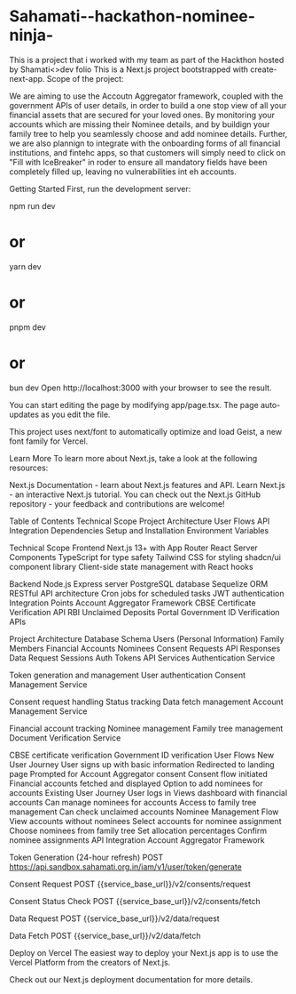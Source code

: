 # Sahamati--hackathon-nominee-ninja-
This is a project that i worked with my team as part of the Hackthon hosted by Shamati&lt;>dev folio
This is a Next.js project bootstrapped with create-next-app. Scope of the project:

We are aiming to use the Accoutn Aggregator framework, coupled with the government APIs of user details, in order to build a one stop view of all your financial assets that are secured for your loved ones. By monitoring your accounts which are missing their Nominee details, and by buildign your family tree to help you seamlessly choose and add nominee details. Further, we are also plannign to integrate with the onboarding forms of all financial institutions, and fintehc apps, so that customers will simply need to click on "Fill with IceBreaker" in roder to ensure all mandatory fields have been completely filled up, leaving no vulnerabilities int eh accounts.

Getting Started
First, run the development server:

npm run dev
# or
yarn dev
# or
pnpm dev
# or
bun dev
Open http://localhost:3000 with your browser to see the result.

You can start editing the page by modifying app/page.tsx. The page auto-updates as you edit the file.

This project uses next/font to automatically optimize and load Geist, a new font family for Vercel.

Learn More
To learn more about Next.js, take a look at the following resources:

Next.js Documentation - learn about Next.js features and API.
Learn Next.js - an interactive Next.js tutorial.
You can check out the Next.js GitHub repository - your feedback and contributions are welcome!

Table of Contents Technical Scope Project Architecture User Flows API Integration Dependencies Setup and Installation Environment Variables

Technical Scope Frontend Next.js 13+ with App Router React Server Components TypeScript for type safety Tailwind CSS for styling shadcn/ui component library Client-side state management with React hooks

Backend Node.js Express server PostgreSQL database Sequelize ORM RESTful API architecture Cron jobs for scheduled tasks JWT authentication Integration Points Account Aggregator Framework CBSE Certificate Verification API RBI Unclaimed Deposits Portal Government ID Verification APIs

Project Architecture Database Schema Users (Personal Information) Family Members Financial Accounts Nominees Consent Requests API Responses Data Request Sessions Auth Tokens API Services Authentication Service

Token generation and management User authentication Consent Management Service

Consent request handling Status tracking Data fetch management Account Management Service

Financial account tracking Nominee management Family tree management Document Verification Service

CBSE certificate verification Government ID verification User Flows New User Journey User signs up with basic information Redirected to landing page Prompted for Account Aggregator consent Consent flow initiated Financial accounts fetched and displayed Option to add nominees for accounts Existing User Journey User logs in Views dashboard with financial accounts Can manage nominees for accounts Access to family tree management Can check unclaimed accounts Nominee Management Flow View accounts without nominees Select accounts for nominee assignment Choose nominees from family tree Set allocation percentages Confirm nominee assignments API Integration Account Aggregator Framework

Token Generation (24-hour refresh) POST https://api.sandbox.sahamati.org.in/iam/v1/user/token/generate

Consent Request POST {{service_base_url}}/v2/consents/request

Consent Status Check POST {{service_base_url}}/v2/consents/fetch

Data Request POST {{service_base_url}}/v2/data/request

Data Fetch POST {{service_base_url}}/v2/data/fetch

Deploy on Vercel
The easiest way to deploy your Next.js app is to use the Vercel Platform from the creators of Next.js.

Check out our Next.js deployment documentation for more details.
